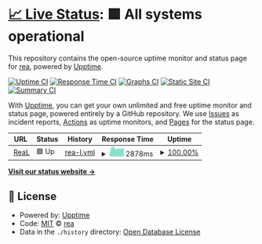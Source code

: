 # [📈 Live Status](https://upptime.rea.ink): <!--live status--> **🟩 All systems operational**

This repository contains the open-source uptime monitor and status page for [rea](https://upptime.rea.ink), powered by [Upptime](https://github.com/upptime/upptime).

[![Uptime CI](https://github.com/rea/upptime/workflows/Uptime%20CI/badge.svg)](https://github.com/rea/upptime/actions?query=workflow%3A%22Uptime+CI%22)
[![Response Time CI](https://github.com/rea/upptime/workflows/Response%20Time%20CI/badge.svg)](https://github.com/rea/upptime/actions?query=workflow%3A%22Response+Time+CI%22)
[![Graphs CI](https://github.com/rea/upptime/workflows/Graphs%20CI/badge.svg)](https://github.com/rea/upptime/actions?query=workflow%3A%22Graphs+CI%22)
[![Static Site CI](https://github.com/rea/upptime/workflows/Static%20Site%20CI/badge.svg)](https://github.com/rea/upptime/actions?query=workflow%3A%22Static+Site+CI%22)
[![Summary CI](https://github.com/rea/upptime/workflows/Summary%20CI/badge.svg)](https://github.com/rea/upptime/actions?query=workflow%3A%22Summary+CI%22)

With [Upptime](https://upptime.js.org), you can get your own unlimited and free uptime monitor and status page, powered entirely by a GitHub repository. We use [Issues](https://github.com/rea/upptime/issues) as incident reports, [Actions](https://github.com/rea/upptime/actions) as uptime monitors, and [Pages](https://upptime.rea.ink) for the status page.

<!--start: status pages-->
<!-- This summary is generated by Upptime (https://github.com/upptime/upptime) -->
<!-- Do not edit this manually, your changes will be overwritten -->
<!-- prettier-ignore -->
| URL | Status | History | Response Time | Uptime |
| --- | ------ | ------- | ------------- | ------ |
| <img alt="" src="https://icons.duckduckgo.com/ip3/www.rea.ink.ico" height="13"> [ReaL](https://www.rea.ink) | 🟩 Up | [rea-l.yml](https://github.com/reaink/upptime.rea.ink/commits/HEAD/history/rea-l.yml) | <details><summary><img alt="Response time graph" src="./graphs/rea-l/response-time-week.png" height="20"> 2878ms</summary><br><a href="https://upptime.rea.ink/history/rea-l"><img alt="Response time 2772" src="https://img.shields.io/endpoint?url=https%3A%2F%2Fraw.githubusercontent.com%2Freaink%2Fupptime.rea.ink%2FHEAD%2Fapi%2Frea-l%2Fresponse-time.json"></a><br><a href="https://upptime.rea.ink/history/rea-l"><img alt="24-hour response time 3039" src="https://img.shields.io/endpoint?url=https%3A%2F%2Fraw.githubusercontent.com%2Freaink%2Fupptime.rea.ink%2FHEAD%2Fapi%2Frea-l%2Fresponse-time-day.json"></a><br><a href="https://upptime.rea.ink/history/rea-l"><img alt="7-day response time 2878" src="https://img.shields.io/endpoint?url=https%3A%2F%2Fraw.githubusercontent.com%2Freaink%2Fupptime.rea.ink%2FHEAD%2Fapi%2Frea-l%2Fresponse-time-week.json"></a><br><a href="https://upptime.rea.ink/history/rea-l"><img alt="30-day response time 2921" src="https://img.shields.io/endpoint?url=https%3A%2F%2Fraw.githubusercontent.com%2Freaink%2Fupptime.rea.ink%2FHEAD%2Fapi%2Frea-l%2Fresponse-time-month.json"></a><br><a href="https://upptime.rea.ink/history/rea-l"><img alt="1-year response time 2823" src="https://img.shields.io/endpoint?url=https%3A%2F%2Fraw.githubusercontent.com%2Freaink%2Fupptime.rea.ink%2FHEAD%2Fapi%2Frea-l%2Fresponse-time-year.json"></a></details> | <details><summary><a href="https://upptime.rea.ink/history/rea-l">100.00%</a></summary><a href="https://upptime.rea.ink/history/rea-l"><img alt="All-time uptime 99.91%" src="https://img.shields.io/endpoint?url=https%3A%2F%2Fraw.githubusercontent.com%2Freaink%2Fupptime.rea.ink%2FHEAD%2Fapi%2Frea-l%2Fuptime.json"></a><br><a href="https://upptime.rea.ink/history/rea-l"><img alt="24-hour uptime 100.00%" src="https://img.shields.io/endpoint?url=https%3A%2F%2Fraw.githubusercontent.com%2Freaink%2Fupptime.rea.ink%2FHEAD%2Fapi%2Frea-l%2Fuptime-day.json"></a><br><a href="https://upptime.rea.ink/history/rea-l"><img alt="7-day uptime 100.00%" src="https://img.shields.io/endpoint?url=https%3A%2F%2Fraw.githubusercontent.com%2Freaink%2Fupptime.rea.ink%2FHEAD%2Fapi%2Frea-l%2Fuptime-week.json"></a><br><a href="https://upptime.rea.ink/history/rea-l"><img alt="30-day uptime 100.00%" src="https://img.shields.io/endpoint?url=https%3A%2F%2Fraw.githubusercontent.com%2Freaink%2Fupptime.rea.ink%2FHEAD%2Fapi%2Frea-l%2Fuptime-month.json"></a><br><a href="https://upptime.rea.ink/history/rea-l"><img alt="1-year uptime 99.98%" src="https://img.shields.io/endpoint?url=https%3A%2F%2Fraw.githubusercontent.com%2Freaink%2Fupptime.rea.ink%2FHEAD%2Fapi%2Frea-l%2Fuptime-year.json"></a></details>

<!--end: status pages-->

[**Visit our status website →**](https://upptime.rea.ink)

## 📄 License

- Powered by: [Upptime](https://github.com/upptime/upptime)
- Code: [MIT](./LICENSE) © [rea](https://upptime.rea.ink)
- Data in the `./history` directory: [Open Database License](https://opendatacommons.org/licenses/odbl/1-0/)
